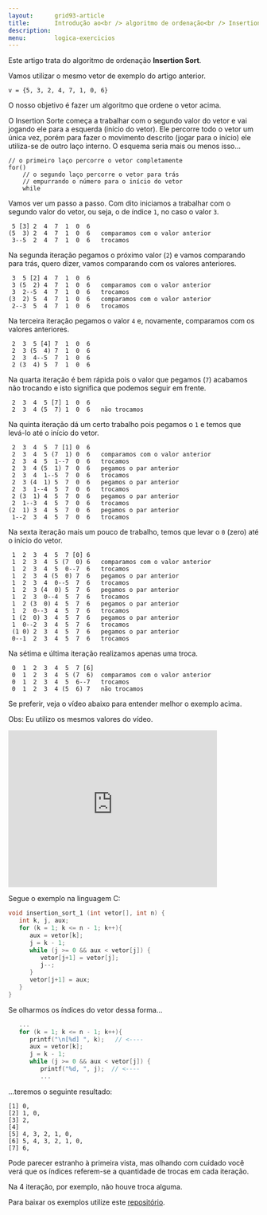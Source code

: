 ```yaml
---
layout:      grid93-article
title:       Introdução ao<br /> algoritmo de ordenação<br /> Insertion Sort
description:
menu:        logica-exercicios
---
```


Este artigo trata do algoritmo de ordenação __Insertion Sort__.

Vamos utilizar o mesmo vetor de exemplo do artigo anterior.

    v = {5, 3, 2, 4, 7, 1, 0, 6}

O nosso objetivo é fazer um algoritmo que ordene o vetor acima.

O Insertion Sorte começa a trabalhar com o segundo valor do vetor e vai jogando ele para a esquerda (início do vetor).
Ele percorre todo o vetor um única vez, porém para fazer o movimento descrito (jogar para o início) ele utiliza-se de 
outro laço interno. O esquema seria mais ou menos isso...

    // o primeiro laço percorre o vetor completamente
    for()
        // o segundo laço percorre o vetor para trás
        // empurrando o número para o início do vetor
        while

Vamos ver um passo a passo. Com dito iniciamos a trabalhar com o segundo valor do vetor, ou seja, o de índice `1`, 
no caso o valor `3`.

     5 [3] 2  4  7  1  0  6
    (5  3) 2  4  7  1  0  6   comparamos com o valor anterior
     3--5  2  4  7  1  0  6   trocamos

Na segunda iteração pegamos o próximo valor (`2`) e vamos comparando para trás, quero dizer, vamos comparando com os 
valores anteriores.

     3  5 [2] 4  7  1  0  6
     3 (5  2) 4  7  1  0  6   comparamos com o valor anterior
     3  2--5  4  7  1  0  6   trocamos
    (3  2) 5  4  7  1  0  6   comparamos com o valor anterior
     2--3  5  4  7  1  0  6   trocamos

Na terceira iteração pegamos o valor `4` e, novamente, comparamos com os valores anteriores.

     2  3  5 [4] 7  1  0  6
     2  3 (5  4) 7  1  0  6
     2  3  4--5  7  1  0  6
     2 (3  4) 5  7  1  0  6

Na quarta iteração é bem rápida pois o valor que pegamos (`7`) acabamos não trocando e isto significa que podemos seguir
em frente.

     2  3  4  5 [7] 1  0  6
     2  3  4 (5  7) 1  0  6   não trocamos

Na quinta iteração dá um certo trabalho pois pegamos o `1` e temos que levá-lo até o início do vetor.

     2  3  4  5  7 [1] 0  6
     2  3  4  5 (7  1) 0  6   comparamos com o valor anterior
     2  3  4  5  1--7  0  6   trocamos
     2  3  4 (5  1) 7  0  6   pegamos o par anterior
     2  3  4  1--5  7  0  6   trocamos
     2  3 (4  1) 5  7  0  6   pegamos o par anterior
     2  3  1--4  5  7  0  6   trocamos
     2 (3  1) 4  5  7  0  6   pegamos o par anterior
     2  1--3  4  5  7  0  6   trocamos
    (2  1) 3  4  5  7  0  6   pegamos o par anterior
     1--2  3  4  5  7  0  6   trocamos

Na sexta iteração mais um pouco de trabalho, temos que levar o `0` (zero) até o início do vetor.

     1  2  3  4  5  7 [0] 6
     1  2  3  4  5 (7  0) 6   comparamos com o valor anterior
     1  2  3  4  5  0--7  6   trocamos
     1  2  3  4 (5  0) 7  6   pegamos o par anterior
     1  2  3  4  0--5  7  6   trocamos
     1  2  3 (4  0) 5  7  6   pegamos o par anterior
     1  2  3  0--4  5  7  6   trocamos
     1  2 (3  0) 4  5  7  6   pegamos o par anterior
     1  2  0--3  4  5  7  6   trocamos
     1 (2  0) 3  4  5  7  6   pegamos o par anterior
     1  0--2  3  4  5  7  6   trocamos
     (1 0) 2  3  4  5  7  6   pegamos o par anterior
     0--1  2  3  4  5  7  6   trocamos

Na sétima e última iteração realizamos apenas uma troca.

     0  1  2  3  4  5  7 [6]
     0  1  2  3  4  5 (7  6)  comparamos com o valor anterior
     0  1  2  3  4  5  6--7   trocamos
     0  1  2  3  4 (5  6) 7   não trocamos


Se preferir, veja o vídeo abaixo para entender melhor o exemplo acima.

Obs: Eu utilizo os mesmos valores do vídeo.

<iframe width="420" height="315" src="https://www.youtube.com/embed/-Z00it6Nkz8" frameborder="0" allowfullscreen></iframe>

Segue o exemplo na linguagem C:

```c
void insertion_sort_1 (int vetor[], int n) {
   int k, j, aux;
   for (k = 1; k <= n - 1; k++){
      aux = vetor[k];
      j = k - 1;
      while (j >= 0 && aux < vetor[j]) {
         vetor[j+1] = vetor[j];
         j--;
      }
      vetor[j+1] = aux;
   }
}
```

Se olharmos os índices do vetor  dessa forma...

```c
   ...
   for (k = 1; k <= n - 1; k++){
      printf("\n[%d] ", k);   // <----
      aux = vetor[k];
      j = k - 1;
      while (j >= 0 && aux < vetor[j]) {
         printf("%d, ", j);  // <----
         ...
```

...teremos o seguinte resultado:

    [1] 0, 
    [2] 1, 0, 
    [3] 2, 
    [4] 
    [5] 4, 3, 2, 1, 0, 
    [6] 5, 4, 3, 2, 1, 0, 
    [7] 6, 

Pode parecer estranho à primeira vista, mas olhando com cuidado você verá que os índices referem-se a quantidade de
trocas em cada iteração.

Na 4 iteração, por exemplo, não houve troca alguma.

Para baixar os exemplos utilize este 
[repositório](https://github.com/devfuria/c-exemplos/blob/master/ordenacao/insertion-sort.c "link-externo").

